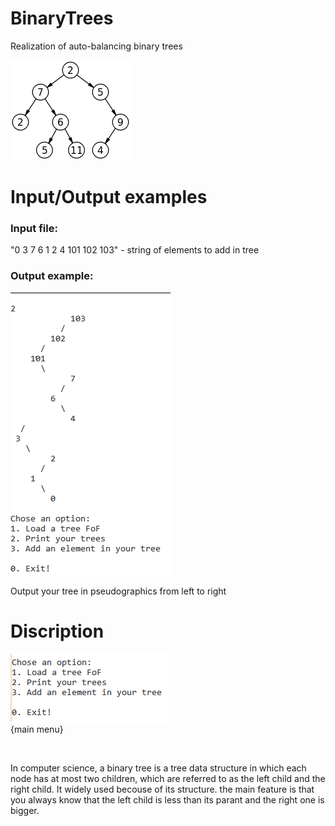 # BinaryTrees
Realization of auto-balancing binary trees
<br>

<img src="https://github.com/experiencecool/BinaryTrees/blob/master/images/192px-Binary_tree.svg.png">

# Input/Output examples

<h3>Input file:</h3>
<p>
  "0 3 7 6 1 2 4 101 102 103" - string of elements to add in tree
</p>
 <h3>Output example:</h3>
 <p>
  <img src="https://github.com/experiencecool/BinaryTrees/blob/master/images/output_inv.png">
</p>
 <p>
  Output your tree in pseudographics from left to right
  </p>
  
# Discription
<p>
  <img src="https://github.com/experiencecool/BinaryTrees/blob/master/images/menu_inv.png">
  <br>
  {main menu}
  </p>
  <br>
  <p>
  In computer science, a binary tree is a tree data structure in which each node has at most two children, which are referred to as the left child and the right child. It widely used becouse of its structure. the main feature is that you always know that the left child is less than its parant and the right one is bigger.
  </p>
